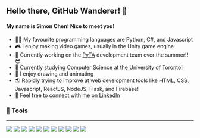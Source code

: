 ## Hello there, GitHub Wanderer! 👋
#### My name is Simon Chen! Nice to meet you!
- 👨‍💻 My favourite programming languages are Python, C#, and Javascript
- 🎮 I enjoy making video games, usually in the Unity game engine
- 🐍 Currently working on the [PyTA](https://github.com/pyta-uoft/pyta) development team over the summer!! 😎
- 🌲 Currently studying Computer Science at the University of Toronto!
- 🎨 I enjoy drawing and animating
- 🌎 Rapidly trying to improve at web development tools like HTML, CSS, Javascript, ReactJS, NodeJS, Flask, and Firebase!
- 💬 Feel free to connect with me on [LinkedIn](https://www.linkedin.com/in/simon-chen-58a117208/)

### 🔧 Tools
---
![](https://img.shields.io/badge/​-Python-<COLOR>?style=flat&logo=python&logoColor=white) ![](https://img.shields.io/badge/​-C%23-<COLOR>?style=flat&logo=c-sharp&logoColor=white) ![](https://img.shields.io/badge/​-Javascript-<COLOR>?style=flat&logo=javascript&logoColor=white) ![](https://img.shields.io/badge/​-Java-<COLOR>?style=flat&logo=java&logoColor=white) ![](https://img.shields.io/badge/​-Unity-0af?style=flat&logo=unity&logoColor=white) ![](https://img.shields.io/badge/​-VS_Code-0af?style=flat&logo=visual-studio-code&logoColor=white) ![](https://img.shields.io/badge/​-React-0af?style=flat&logo=react&logoColor=white) ![](https://img.shields.io/badge/​-Flask-0af?style=flat&logo=flask&logoColor=white) ![](https://img.shields.io/badge/​-Firebase-0af?style=flat&logo=firebase&logoColor=white) ![](https://img.shields.io/badge/​-Github-fa0?style=flat&logo=github&logoColor=white) ![](https://img.shields.io/badge/​-Figma-fa0?style=flat&logo=figma&logoColor=white)


